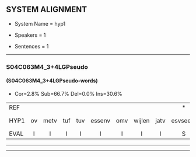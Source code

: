 
## SYSTEM ALIGNMENT

- System Name = hyp1

- Speakers = 1

- Sentences = 1

---

### S04C063M4_3+4LGPseudo

#### (S04C063M4_3+4LGPseudo-words)

- Cor=2.8%	Sub=66.7%	Del=0.0%	Ins=30.6%

|  |  |  |  |  |  |  |  |  |  |  |  |  |  |  |  |  |  |  |  |  |  |  |  |  |  |  |  |  |  |  |  |  |  |  |  |  |  |  |  |  |  |  |  |  |  |  |  |  |  |  |  |  |  |  |  |  |  |  |  |  |  |  |  |  |  |  |  |  |  |  |  |  |
|:--- |:---:|:---:|:---:|:---:|:---:|:---:|:---:|:---:|:---:|:---:|:---:|:---:|:---:|:---:|:---:|:---:|:---:|:---:|:---:|:---:|:---:|:---:|:---:|:---:|:---:|:---:|:---:|:---:|:---:|:---:|:---:|:---:|:---:|:---:|:---:|:---:|:---:|:---:|:---:|:---:|:---:|:---:|:---:|:---:|:---:|:---:|:---:|:---:|:---:|:---:|:---:|:---:|:---:|:---:|:---:|:---:|:---:|:---:|:---:|:---:|:---:|:---:|:---:|:---:|:---:|:---:|:---:|:---:|:---:|:---:|:---:|:---:|
| REF |  |  |  |  |  |  |  |  | * | * | * | jattesiet | * | * | * | * | deuveltek |  |  |  |  |  |  |  |  |  |  |  |  |  |  | * | gevijdel | * | spekkeraai | wachteniek | * | nappegreeuw | * | * | schielendaspen | * | * | * | * | * | * | jalekrewen | smoralij | * | kanaroe | toineetlijgen | * | * | * | * | * | * | * | * | * | * | blottenduuf | * | * | * | * | * | verbrakkertje | * | gerauwejaak | hapeneren |
| HYP1 | ov | metv | tuf | tuv | essenv | omv | wijlen | jatv | esvseetv | nu | roddien | stoe | jen | ste | nit | das | deuveltek | jetoniv | geverden | civ | diowan | spikerai | wachtenik | verpiriek | nappe | greeuw | mantour | aggen | wan | schelendaspin | krookbeu | bijklende | kur | kabbel | stippen | verwarring | oeienbeekje | vande | ling | jalgekrewen | smorale | zek | flagini | kanoru | toi | niet | lijgen | met | e | schrok | kante | tellugsten | onder | mit | shoko | shok-shoko | perti | zenenbral | er | erraspangen | lotenduuf | gerdo | helder | dobbel | mud | padpanto | schaden | hevendil | verbrackertje | gerauwe | jak | hapeneren |
| EVAL | I | I | I | I | I | I | I | I | S | S | S | S | S | S | S | S |  | I | I | I | I | I | I | I | I | I | I | I | I | I | I | S | S | S | S | S | S | S | S | S | S | S | S | S | S | S | S | S | S | S | S | S | S | S | S | S | S | S | S | S | S | S | S | S | S | S | S | S | S | S | S |  |
---

---
